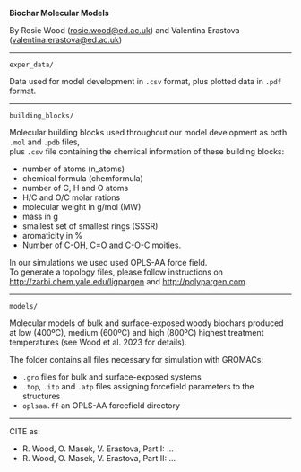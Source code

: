 **Biochar Molecular Models**

By Rosie Wood (rosie.wood@ed.ac.uk) and Valentina Erastova (valentina.erastova@ed.ac.uk)

---

`exper_data/` 

Data used for model development in `.csv` format, plus plotted data in `.pdf` format.

----

`building_blocks/`

Molecular building blocks used throughout our model development as both `.mol` and `.pdb` files,\
plus `.csv` file containing the chemical information of these building blocks:
 - number of atoms (n_atoms)
 - chemical formula (chemformula)
 - number of C, H and O atoms
 - H/C and O/C molar rations
 - molecular weight in g/mol (MW)
 - mass in g 
 - smallest set of smallest rings (SSSR)
 - aromaticity in %
 - Number of  C-OH, C=O and C-O-C moities.


In our simulations we used used OPLS-AA force field.\
To generate a topology files, please follow instructions on http://zarbi.chem.yale.edu/ligpargen and http://polypargen.com.

----

`models/`

Molecular models of bulk and surface-exposed woody biochars produced at low (400ºC), medium (600ºC) and high (800ºC) highest treatment temperatures (see Wood et al. 2023 for details).

The folder contains all files necessary for simulation with GROMACs:
 - `.gro` files for bulk and surface-exposed systems
 - `.top`, `.itp` and `.atp` files assigning forcefield parameters to the structures
 - `oplsaa.ff` an OPLS-AA forcefield directory


-----
CITE as:
- R. Wood, O. Masek, V. Erastova, Part I: ...
- R. Wood, O. Masek, V. Erastova, Part II: ...


